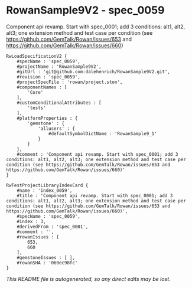 # RowanSample9V2 - spec_0059
Component api revamp. Start with spec_0001; add 3 conditions: alt1, alt2, alt3; one extension method and test case per condition (see https://github.com/GemTalk/Rowan/issues/653 and https://github.com/GemTalk/Rowan/issues/660)
```
RwLoadSpecificationV2 {
	#specName : 'spec_0059',
	#projectName : 'RowanSample9V2',
	#gitUrl : 'git@github.com:dalehenrich/RowanSample9V2.git',
	#revision : 'spec_0059',
	#projectSpecFile : 'rowan/project.ston',
	#componentNames : [
		'Core'
	],
	#customConditionalAttributes : [
		'tests'
	],
	#platformProperties : {
		'gemstone' : {
			'allusers' : {
				#defaultSymbolDictName : 'RowanSample9_1'
			}
		}
	},
	#comment : 'Component api revamp. Start with spec_0001; add 3 conditions: alt1, alt2, alt3; one extension method and test case per condition (see https://github.com/GemTalk/Rowan/issues/653 and https://github.com/GemTalk/Rowan/issues/660)'
}

RwTestProjectLibraryIndexCard {
	#name : 'index_0059',
	#title : 'Component api revamp. Start with spec_0001; add 3 conditions: alt1, alt2, alt3; one extension method and test case per condition (see https://github.com/GemTalk/Rowan/issues/653 and https://github.com/GemTalk/Rowan/issues/660)',
	#specName : 'spec_0059',
	#index : 3,
	#derivedFrom : 'spec_0001',
	#comment : '',
	#rowanIssues : [
		653,
		660
	],
	#gemstoneIssues : [ ],
	#rowanSHA : '060ec98fc'
}
```

*This README file is autogenerated, so any direct edits may be lost.*
